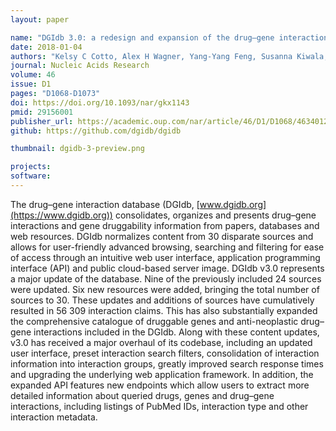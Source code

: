 ```yaml
---
layout: paper

name: "DGIdb 3.0: a redesign and expansion of the drug–gene interaction database"
date: 2018-01-04
authors: "Kelsy C Cotto, Alex H Wagner, Yang-Yang Feng, Susanna Kiwala, Adam C Coffman, Gregory Spies, Alex Wollam, Nicholas C Spies, Obi L Griffith, Malachi Griffith"
journal: Nucleic Acids Research
volume: 46
issue: D1
pages: "D1068-D1073"
doi: https://doi.org/10.1093/nar/gkx1143
pmid: 29156001
publisher_url: https://academic.oup.com/nar/article/46/D1/D1068/4634012
github: https://github.com/dgidb/dgidb

thumbnail: dgidb-3-preview.png

projects:
software:
---
```

The drug–gene interaction database (DGIdb, [www.dgidb.org](https://www.dgidb.org)) consolidates, organizes and presents drug–gene interactions and gene druggability information from papers, databases and web resources. DGIdb normalizes content from 30 disparate sources and allows for user-friendly advanced browsing, searching and filtering for ease of access through an intuitive web user interface, application programming interface (API) and public cloud-based server image. DGIdb v3.0 represents a major update of the database. Nine of the previously included 24 sources were updated. Six new resources were added, bringing the total number of sources to 30. These updates and additions of sources have cumulatively resulted in 56 309 interaction claims. This has also substantially expanded the comprehensive catalogue of druggable genes and anti-neoplastic drug–gene interactions included in the DGIdb. Along with these content updates, v3.0 has received a major overhaul of its codebase, including an updated user interface, preset interaction search filters, consolidation of interaction information into interaction groups, greatly improved search response times and upgrading the underlying web application framework. In addition, the expanded API features new endpoints which allow users to extract more detailed information about queried drugs, genes and drug–gene interactions, including listings of PubMed IDs, interaction type and other interaction metadata.
